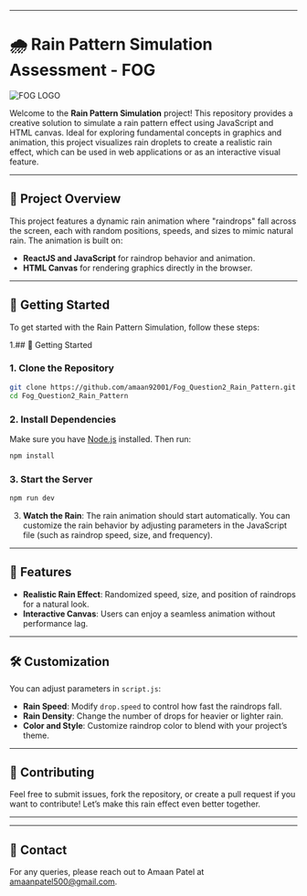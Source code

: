 
---

# 🌧️ Rain Pattern Simulation Assessment - FOG
![FOG LOGO](https://production-cuvette.s3.ap-south-1.amazonaws.com/company/65f310bd234f0ea0ee8ec597/logo.jpg?d=1710430443716)  

Welcome to the **Rain Pattern Simulation** project! This repository provides a creative solution to simulate a rain pattern effect using JavaScript and HTML canvas. Ideal for exploring fundamental concepts in graphics and animation, this project visualizes rain droplets to create a realistic rain effect, which can be used in web applications or as an interactive visual feature.

---

## 📁 Project Overview

This project features a dynamic rain animation where "raindrops" fall across the screen, each with random positions, speeds, and sizes to mimic natural rain. The animation is built on:

- **ReactJS and JavaScript** for raindrop behavior and animation.
- **HTML Canvas** for rendering graphics directly in the browser.
  
---

## 🚀 Getting Started

To get started with the Rain Pattern Simulation, follow these steps:

1.## 🚀 Getting Started

### 1. Clone the Repository
```bash
git clone https://github.com/amaan92001/Fog_Question2_Rain_Pattern.git
cd Fog_Question2_Rain_Pattern
```

### 2. Install Dependencies
Make sure you have [Node.js](https://nodejs.org/) installed. Then run:
```bash
npm install
```

### 3. Start the Server
```bash
npm run dev
```

3. **Watch the Rain**:
   The rain animation should start automatically. You can customize the rain behavior by adjusting parameters in the JavaScript file (such as raindrop speed, size, and frequency).

---

## 🎨 Features

- **Realistic Rain Effect**: Randomized speed, size, and position of raindrops for a natural look.
- **Interactive Canvas**: Users can enjoy a seamless animation without performance lag.

---

## 🛠️ Customization

You can adjust parameters in `script.js`:

- **Rain Speed**: Modify `drop.speed` to control how fast the raindrops fall.
- **Rain Density**: Change the number of drops for heavier or lighter rain.
- **Color and Style**: Customize raindrop color to blend with your project’s theme.

---


## 🤝 Contributing

Feel free to submit issues, fork the repository, or create a pull request if you want to contribute! Let’s make this rain effect even better together.

---

---

## 📧 Contact

For any queries, please reach out to Amaan Patel at [amaanpatel500@gmail.com](mailto:amaanpatel500@gmail.com).

